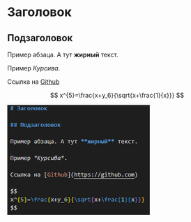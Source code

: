 # Заголовок

## Подзаголовок

Пример абзаца. А тут **жирный** текст.

Пример *Курсива*.

Ссылка на [Github](https://github.com)

$$
x^{5}=\frac{x+y_6}{\sqrt{x+\frac{1}{x}}}
$$

![Описание](img/image.png)

